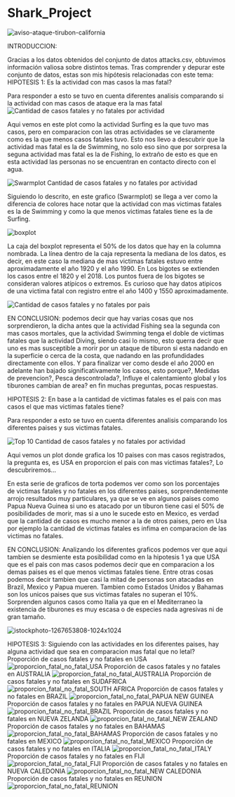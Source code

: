 # Shark_Project

![aviso-ataque-tirubon-california](https://github.com/19972024/Shark_Project/assets/156945446/c02248bf-c10a-4d3d-ae21-6fa0cd5aebe3)

INTRODUCCION:

Gracias a los datos obtenidos del conjunto de datos attacks.csv, obtuvimos información valiosa sobre distintos temas. Tras comprender y depurar este conjunto de datos, estas son mis hipótesis relacionadas con este tema:
HIPOTESIS 1: Es la actividad con mas casos la mas fatal?

Para responder a esto se tuvo en cuenta diferentes analisis comparando si la actividad con mas casos de ataque era la mas fatal
![Cantidad de casos fatales y no fatales por actividad](https://github.com/19972024/Shark_Project/assets/156945446/c120c1e0-dc3f-42ef-ac85-aeaf8259c236)

Aqui vemos en este plot como la actividad Surfing es la que tuvo mas casos, pero en comparacion con las otras actividades se ve claramente como es la que menos casos fatales tuvo. Esto nos llevo a descubrir que la actividad mas fatal es la de Swimming, no solo eso sino que por sorpresa la seguna actividad mas fatal es la de Fishing, lo extraño de esto es que en esta actividad las personas no se encuentran en contacto directo con el agua.

![Swarmplot Cantidad de casos fatales y no fatales por actividad](https://github.com/19972024/Shark_Project/assets/156945446/6cd5830f-39dc-4631-9292-cf432ee27ca0)

Siguiendo lo descrito, en este grafico (Swarmplot) se llega a ver como la diferencia de colores hace notar que la actividad con mas victimas fatales es la de Swimming y como la que menos victimas fatales tiene es la de Surfing.

![boxplot](https://github.com/19972024/Shark_Project/assets/156945446/d2dce60d-b3cb-4f4b-b7a0-ada98c70c63d)


La caja del boxplot representa el 50% de los datos que hay en la columna nombrada. La línea dentro de la caja representa la mediana de los datos, es decir, en este caso la mediana de mas victimas fatales estuvo entre aproximadamente el año 1920 y el año 1990. En Los bigotes se extienden los casos entre el 1820 y el 2018. Los puntos fuera de los bigotes se consideran valores atípicos o extremos. Es curioso que hay datos atipicos de una victima fatal con registro entre el año 1400 y 1550 aproximadamente.

![Cantidad de casos fatales y no fatales por pais](https://github.com/19972024/Shark_Project/assets/156945446/88fa4fa9-5bd9-421c-98e3-e4b20b3cc30a)

EN CONCLUSION: podemos decir que hay varias cosas que nos sorprendieron, la dicha antes que la actividad Fishing sea la segunda con mas casos mortales, que la actividad Swimming tenga el doble de victimas fatales que la actividad Diving, siendo casi lo mismo, esto querra decir que uno es mas susceptible a morir por un ataque de tiburon si esta nadando en la superficie o cerca de la costa, que nadando en las profundidades directamente con ellos. Y para finalizar ver como desde el año 2000 en adelante han bajado significativamente los casos, esto porque?, Medidas de prevencion?, Pesca descontrolada?, Influye el calentamiento global y los tiburones cambian de area? en fin muchas preguntas, pocas respuestas.

HIPOTESIS 2: En base a la cantidad de victimas fatales es el pais con mas casos el que mas victimas fatales tiene?

Para responder a esto se tuvo en cuenta diferentes analisis comparando los diferentes paises y sus victimas fatales.

![Top 10 Cantidad de casos fatales y no fatales por actividad](https://github.com/19972024/Shark_Project/assets/156945446/b0cb0462-5986-47ce-892f-665076fafa17)

Aqui vemos un plot donde grafica los 10 paises con mas casos registrados, la pregunta es, es USA en proporcion el pais con mas victimas fatales?, Lo descubriremos...

En esta serie de graficos de torta podemos ver como son los porcentajes de victimas fatales y no fatales en los diferentes paises, sorprendentemente arrojo resultados muy particulares, ya que se ve en algunos paises como Papua Nueva Guinea si uno es atacado por un tiburon tiene casi el 50% de posibilidades de morir, mas si a uno le sucede esto en Mexico, es verdad que la cantidad de casos es mucho menor a la de otros paises, pero en Usa por ejemplo la cantidad de victimas fatales es infima en comparacion de las victimas no fatales.

EN CONCLUSION: Analizando los diferentes graficos podemos ver que aqui tambien se desmiente esta posibilidad como en la hipotesis 1 ya que USA que es el pais con mas casos podemos decir que en comparacion a los demas paises es el que menos victimas fatales tiene. Entre otras cosas podemos decir tambien que casi la mitad de personas son atacadas en Brazil, Mexico y Papua mueren. Tambien como Estados Unidos y Bahamas son los unicos paises que sus victimas fatales no superan el 10%. Sorprenden algunos casos como Italia ya que en el Mediterraneo la existencia de tiburones es muy escasa o de especies nada agresivas ni de gran tamaño.

![istockphoto-1267653808-1024x1024](https://github.com/19972024/Shark_Project/assets/156945446/51eb9d3f-1fbe-4fed-a258-fa1597461b6d)

HIPOTESIS 3: Siguiendo con las actividades en los diferentes paises, hay alguna actividad que sea en comparacion mas fatal que no letal?
Proporción de casos fatales y no fatales en USA
![proporcion_fatal_no_fatal_USA](https://github.com/19972024/Shark_Project/assets/156945446/b9a2084c-356b-44e3-bbd2-5809f1644152)
Proporción de casos fatales y no fatales en AUSTRALIA
![proporcion_fatal_no_fatal_AUSTRALIA](https://github.com/19972024/Shark_Project/assets/156945446/8eacf793-6c53-4dde-b2ec-6b8d394385e2)
Proporción de casos fatales y no fatales en SUDAFRICA
![proporcion_fatal_no_fatal_SOUTH AFRICA](https://github.com/19972024/Shark_Project/assets/156945446/0f5a1d48-0023-455d-b7b6-2d023832930f)
Proporción de casos fatales y no fatales en BRAZIL
![proporcion_fatal_no_fatal_PAPUA NEW GUINEA](https://github.com/19972024/Shark_Project/assets/156945446/e2ba942c-64b7-40cb-9a1e-e8cf1af2cd29)
Proporción de casos fatales y no fatales en PAPUA NUEVA GUINEA
![proporcion_fatal_no_fatal_BRAZIL](https://github.com/19972024/Shark_Project/assets/156945446/d1f5f639-1090-4576-ba7a-a66d4d014c08)
Proporción de casos fatales y no fatales en NUEVA ZELANDA
![proporcion_fatal_no_fatal_NEW ZEALAND](https://github.com/19972024/Shark_Project/assets/156945446/5ef0d44a-9920-4acc-8a33-3e1ee2c87628)
Proporción de casos fatales y no fatales en BAHAMAS
![proporcion_fatal_no_fatal_BAHAMAS](https://github.com/19972024/Shark_Project/assets/156945446/e093bc18-fb71-4076-8f38-6db1377009eb)
Proporción de casos fatales y no fatales en MEXICO
![proporcion_fatal_no_fatal_MEXICO](https://github.com/19972024/Shark_Project/assets/156945446/d3c599e4-eb05-4edf-ac4f-23e146ea7e50)
Proporción de casos fatales y no fatales en ITALIA
![proporcion_fatal_no_fatal_ITALY](https://github.com/19972024/Shark_Project/assets/156945446/4775af0a-b717-4caf-994b-d6d6e8d528c7)
Proporción de casos fatales y no fatales en FIJI
![proporcion_fatal_no_fatal_FIJI](https://github.com/19972024/Shark_Project/assets/156945446/1e6f6960-462a-4775-8bcc-9e3927d3225d)
Proporción de casos fatales y no fatales en NUEVA CALEDONIA
![proporcion_fatal_no_fatal_NEW CALEDONIA](https://github.com/19972024/Shark_Project/assets/156945446/c82d3c94-3751-4893-b091-e5bb791fe399)
Proporción de casos fatales y no fatales en REUNION
![proporcion_fatal_no_fatal_REUNION](https://github.com/19972024/Shark_Project/assets/156945446/941f9ef2-8126-4fdf-b68d-4a6c57d42227)
